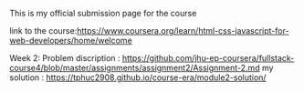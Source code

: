 This is my official submission page for the course

link to the course:https://www.coursera.org/learn/html-css-javascript-for-web-developers/home/welcome

Week 2:
    Problem discription : https://github.com/jhu-ep-coursera/fullstack-course4/blob/master/assignments/assignment2/Assignment-2.md
    my solution : https://tphuc2908.github.io/course-era/module2-solution/

